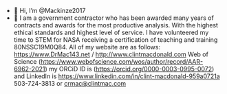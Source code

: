 - 👋 Hi, I’m @Mackinze2017
- 👀 
I am a government contractor who has been awarded many years of contracts and awards for the most productive analysis. With the highest ethical standards and highest level of service. I have volunteered my time to STEM for NASA receiving a certification of teaching and training 80NSSC19M0Q84. All of my website are as follows:
https://www.DrMac143.net  / http://www.clintmacdonald.com 
Web of Science (https://www.webofscience.com/wos/author/record/AAR-6962-2021) my
ORCiD ID is (https://orcid.org/0000-0003-0995-0072) and 
LinkedIn is https://www.linkedin.com/in/clint-macdonald-959a0721a
 503-724-3813 or crmac@clintmac.com 

<!---
Mackinze2017/Mackinze2017 is a ✨ special ✨ repository because its `README.md` (this file) appears on your GitHub profile.
You can click the Preview link to take a look at your changes.
--->
